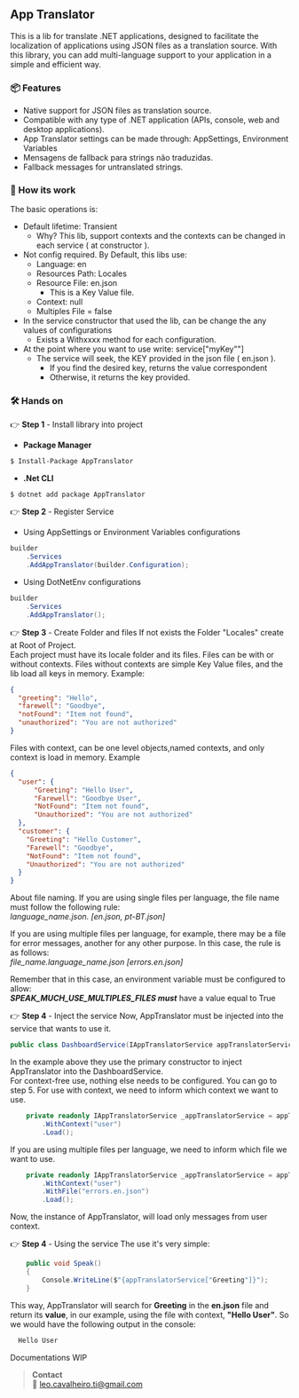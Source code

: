 ## App Translator

This is a lib for translate .NET  applications,
designed to facilitate the localization of applications using JSON files as a translation source. With this library, 
you can add multi-language support to your application in a simple and efficient way.  

### 📦 Features
- Native support for JSON files as translation source.
- Compatible with any type of .NET application (APIs, console, web and desktop applications).
- App Translator settings can be made through: AppSettings, Environment Variables
- Mensagens de fallback para strings não traduzidas.
- Fallback messages for untranslated strings.

### 🚀 How its work
The basic operations is:
- Default lifetime: Transient
  - Why? This lib, support contexts and the contexts can be changed in each service ( at constructor ).
- Not config required. By Default, this libs use:
  - Language: en
  - Resources Path: Locales
  - Resource File: en.json
    - This is a Key Value file.
  - Context: null
  - Multiples File = false
- In the service constructor that used the lib, can be change the any values of configurations
  - Exists a Withxxxx method for each configuration.
- At the point where you want to use write: service["myKey""]
  - The service will seek, the KEY provided in the json file ( en.json ).
    - If you find the desired key, returns the value correspondent
    - Otherwise, it returns the key provided.

### 🛠️ Hands on

👉 **Step 1** - Install library into project
 
- **Package Manager**

```bash
$ Install-Package AppTranslator
```

- **.Net CLI**

```bash
$ dotnet add package AppTranslator
```

👉 **Step 2** - Register Service

- Using AppSettings or Environment Variables configurations
```csharp
builder
    .Services
    .AddAppTranslator(builder.Configuration);
```

- Using DotNetEnv configurations
```csharp
builder
    .Services
    .AddAppTranslator();
``` 

👉 **Step 3** - Create Folder and files 
If not exists the Folder "Locales" create at Root of Project.  
Each project must have its locale folder and its files.
Files can be with or without contexts.
Files without contexts are simple Key Value files, and the lib load all keys in memory.
Example:
```json
{
  "greeting": "Hello",
  "farewell": "Goodbye",
  "notFound": "Item not found",
  "unauthorized": "You are not authorized"
}
```
Files with context, can be one level objects,named contexts, and only context is load in memory.
Example
```json
{
  "user": {
      "Greeting": "Hello User",
      "Farewell": "Goodbye User",
      "NotFound": "Item not found",
      "Unauthorized": "You are not authorized"
  },
  "customer": {
    "Greeting": "Hello Customer",
    "Farewell": "Goodbye",
    "NotFound": "Item not found",
    "Unauthorized": "You are not authorized"
  }  
}
```
About file naming.
If you are using single files per language, the file name must follow the following rule:  
*language_name.json. [en.json, pt-BT.json]*  

If you are using multiple files per language, for example, there may be a file for error messages, another for any other purpose. In this case, the rule is as follows:  
*file_name.language_name.json [errors.en.json]*  

Remember that in this case, an environment variable must be configured to allow:  
***SPEAK_MUCH_USE_MULTIPLES_FILES must*** have a value equal to True

👉 **Step 4** - Inject the service
Now, AppTranslator must be injected into the service that wants to use it.

```csharp
public class DashboardService(IAppTranslatorService appTranslatorService)
```
In the example above they use the primary constructor to inject AppTranslator into the DashboardService.  
For context-free use, nothing else needs to be configured. You can go to step 5.
For use with context, we need to inform which context we want to use.

```csharp
    private readonly IAppTranslatorService _appTranslatorService = appTranslatorService
        .WithContext("user")
        .Load();
```
If you are using multiple files per language, we need to inform which file we want to use.
```csharp
    private readonly IAppTranslatorService _appTranslatorService = appTranslatorService
        .WithContext("user")
        .WithFile("errors.en.json")
        .Load();
```

Now, the instance of AppTranslator, will load only messages from user context.

👉 **Step 4** - Using the service
The use it's very simple:
```csharp
    public void Speak()
    {
        Console.WriteLine($"{appTranslatorService["Greeting"]}");
    }
```
This way, AppTranslator will search for **Greeting** in the **en.json** file and return its **value**, in our example, using the file with context, **"Hello User"**.
So we would have the following output in the console:
```bash
  Hello User
```

Documentations WIP

> **Contact**  
> 📧  leo.cavalheiro.ti@gmail.com

